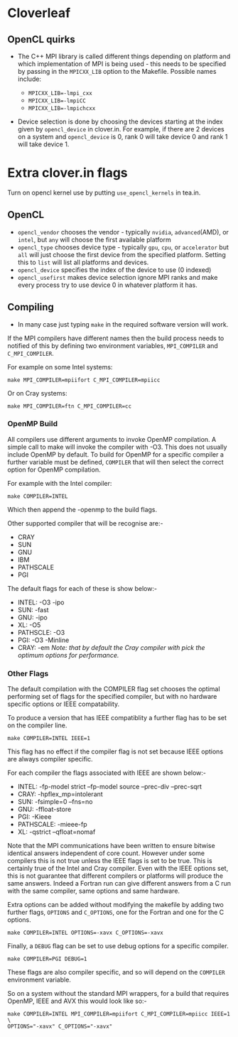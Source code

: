 # Cloverleaf

## OpenCL quirks

* The C++ MPI library is called different things depending on platform and which
  implementation of MPI is being used - this needs to be specified by passing in
  the `MPICXX_LIB` option to the Makefile. Possible names include:
  * `MPICXX_LIB=-lmpi_cxx`
  * `MPICXX_LIB=-lmpiCC`
  * `MPICXX_LIB=-lmpichcxx`

* Device selection is done by choosing the devices starting at the index given
  by `opencl_device` in clover.in. For example, if there are 2 devices on a system and
  `opencl_device` is 0, rank 0 will take device 0 and rank 1 will take device 1.

# Extra clover.in flags

Turn on opencl kernel use by putting `use_opencl_kernels` in tea.in.

## OpenCL

* `opencl_vendor` chooses the vendor - typically `nvidia`, `advanced`(AMD), or
  `intel`, but `any` will choose the first available platform
* `opencl_type` chooses device type - typically `gpu`, `cpu`, or `accelerator`
  but `all` will just choose the first device from the specified platform.
  Setting this to `list` will list all platforms and devices.
* `opencl_device` specifies the index of the device to use (0 indexed)
* `opencl_usefirst` makes device selection ignore MPI ranks and make every
  process try to use device 0 in whatever platform it has.

## Compiling

- In many case just typing `make` in the required software version will work. 

If the MPI compilers have different names then the build process needs to 
notified of this by defining two environment variables, `MPI_COMPILER` and 
`C_MPI_COMPILER`. 

For example on some Intel systems:

`make MPI_COMPILER=mpiifort C_MPI_COMPILER=mpiicc`

Or on Cray systems:

`make MPI_COMPILER=ftn C_MPI_COMPILER=cc`

### OpenMP Build

All compilers use different arguments to invoke OpenMP compilation. A simple 
call to make will invoke the compiler with -O3. This does not usually include 
OpenMP by default. To build for OpenMP for a specific compiler a further 
variable must be defined, `COMPILER` that will then select the correct option 
for OpenMP compilation. 

For example with the Intel compiler:

`make COMPILER=INTEL`

Which then append the -openmp to the build flags.

Other supported compiler that will be recognise are:-

* CRAY
* SUN
* GNU
* IBM
* PATHSCALE
* PGI

The default flags for each of these is show below:-

* INTEL: -O3 -ipo
* SUN: -fast
* GNU: -ipo
* XL: -O5
* PATHSCLE: -O3
* PGI: -O3 -Minline
* CRAY: -em  _Note: that by default the Cray compiler with pick the optimum 
options for performance._

### Other Flags

The default compilation with the COMPILER flag set chooses the optimal 
performing set of flags for the specified compiler, but with no hardware 
specific options or IEEE compatability.

To produce a version that has IEEE compatiblity a further flag has to be set on 
the compiler line.

`make COMPILER=INTEL IEEE=1`

This flag has no effect if the compiler flag is not set because IEEE options 
are always compiler specific.

For each compiler the flags associated with IEEE are shown below:-

* INTEL: -fp-model strict –fp-model source –prec-div –prec-sqrt
* CRAY: -hpflex_mp=intolerant
* SUN: -fsimple=0 –fns=no
* GNU: -ffloat-store
* PGI: -Kieee
* PATHSCALE: -mieee-fp
* XL: -qstrict –qfloat=nomaf

Note that the MPI communications have been written to ensure bitwise identical 
answers independent of core count. However under some compilers this is not 
true unless the IEEE flags is set to be true. This is certainly true of the 
Intel and Cray compiler. Even with the IEEE options set, this is not guarantee 
that different compilers or platforms will produce the same answers. Indeed a 
Fortran run can give different answers from a C run with the same compiler, 
same options and same hardware.

Extra options can be added without modifying the makefile by adding two further 
flags, `OPTIONS` and `C_OPTIONS`, one for the Fortran and one for the C options.

`make COMPILER=INTEL OPTIONS=-xavx C_OPTIONS=-xavx`

Finally, a `DEBUG` flag can be set to use debug options for a specific compiler.

`make COMPILER=PGI DEBUG=1`

These flags are also compiler specific, and so will depend on the `COMPILER` 
environment variable.

So on a system without the standard MPI wrappers, for a build that requires 
OpenMP, IEEE and AVX this would look like so:-

```
make COMPILER=INTEL MPI_COMPILER=mpiifort C_MPI_COMPILER=mpiicc IEEE=1 \
OPTIONS="-xavx" C_OPTIONS="-xavx"
```

